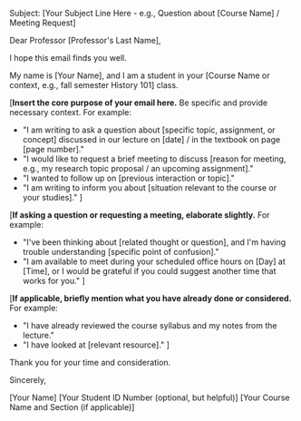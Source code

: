 Subject: [Your Subject Line Here - e.g., Question about [Course Name] / Meeting Request]

Dear Professor [Professor's Last Name],

I hope this email finds you well.

My name is [Your Name], and I am a student in your [Course Name or context, e.g., fall semester History 101] class.

[**Insert the core purpose of your email here.** Be specific and provide necessary context. For example:
* "I am writing to ask a question about [specific topic, assignment, or concept] discussed in our lecture on [date] / in the textbook on page [page number]."
* "I would like to request a brief meeting to discuss [reason for meeting, e.g., my research topic proposal / an upcoming assignment]."
* "I wanted to follow up on [previous interaction or topic]."
* "I am writing to inform you about [situation relevant to the course or your studies]."
]

[**If asking a question or requesting a meeting, elaborate slightly.** For example:
* "I've been thinking about [related thought or question], and I'm having trouble understanding [specific point of confusion]."
* "I am available to meet during your scheduled office hours on [Day] at [Time], or I would be grateful if you could suggest another time that works for you."
]

[**If applicable, briefly mention what you have already done or considered.** For example:
* "I have already reviewed the course syllabus and my notes from the lecture."
* "I have looked at [relevant resource]."
]

Thank you for your time and consideration.

Sincerely,

[Your Name]
[Your Student ID Number (optional, but helpful)]
[Your Course Name and Section (if applicable)]